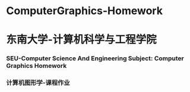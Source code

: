# ComputerGraphics-Homework
# 东南大学-计算机科学与工程学院
### SEU-Computer Science And Engineering Subject: Computer Graphics Homework
### 计算机图形学-课程作业


